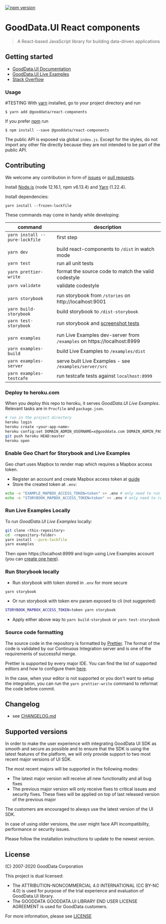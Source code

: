 [![npm version](https://badge.fury.io/js/%40gooddata%2Freact-components.svg)](https://www.npmjs.com/package/@gooddata/react-components)

# GoodData.UI React components
> A React-based JavaScript library for building data-driven applications

## Getting started
- [GoodData.UI Documentation](http://sdk.gooddata.com/gooddata-ui/)
- [GoodData.UI Live Examples](https://gooddata-examples.herokuapp.com/)
- [Stack Overflow](https://stackoverflow.com/questions/tagged/gooddata)

### Usage
#TESTING
With [yarn](https://yarnpkg.com) installed, go to your project directory and run
```
$ yarn add @gooddata/react-components
```
If you prefer [npm](npmjs.com) run
```
$ npm install --save @gooddata/react-components
```

The public API is exposed via global `index.js`. Except for the styles, do not import any other file directly
because they are not intended to be part of the public API.

## Contributing

We welcome any contribution in form of [issues](https://github.com/gooddata/gooddata-react-components/issues) or [pull requests](https://github.com/gooddata/gooddata-react-components/pulls).

Install [Node.js](http://nodejs.org) (node 12.16.1, npm v6.13.4) and [Yarn](https://classic.yarnpkg.com) (1.22.4).

Install dependencies:
```
yarn install --frozen-lockfile
```

These commands may come in handy while developing:

| command | description |
| ------- | ----------- |
| `yarn install --pure-lockfile` | first step |
| ||
| `yarn dev` | build react-components to `/dist` in watch mode |
| `yarn test` | run all unit tests |
| `yarn prettier-write` | format the source code to match the valid codestyle |
| `yarn validate` | validate codestyle |
| ||
| `yarn storybook` | run storybook from `/stories` on http://localhost:9001 |
| `yarn build-storybook` | build storybook to `/dist-storybook` |
| `yarn test-storybook` | run storybook and [screenshot tests](https://github.com/gooddata/gdc-client-utils/tree/master/test-storybook) |
| ||
| `yarn examples` | run Live Examples dev-server from `/examples` on https://localhost:8999 |
| `yarn examples-build` | build Live Examples to `/examples/dist` |
| `yarn examples-server` | serve built Live Examples - see `/examples/server/src` |
| `yarn examples-testcafe` | run testcafe tests against `localhost:8999` |

### Deploy to heroku.com
When you deploy this repo to heroku, it serves *GoodData.UI Live Examples*.
Relevant tasks are in `Procfile` and `package.json`.

```bash
# run in the project directory
heroku login
heroku create <your-app-name>
heroku config:set DOMAIN_ADMIN_USERNAME=x@gooddata.com DOMAIN_ADMIN_PASSWORD=xy PROJECT_ID_TO_ASSIGN=xms7ga4tf3g3nzucd8380o2bev8oeknp
git push heroku HEAD:master
heroku open
```
### Enable Geo Chart for Storybook and Live Examples
Geo chart uses Mapbox to render map which requires a Mapbox access token.
- Register an account and create Mapbox access token at [guide](https://docs.mapbox.com/help/how-mapbox-works/access-tokens/)
- Store the created token at `.env`:
```bash
echo -e "EXAMPLE_MAPBOX_ACCESS_TOKEN=token" >> .env # only need to run once
echo -e "STORYBOOK_MAPBOX_ACCESS_TOKEN=token" >> .env # only need to run once
```

### Run Live Examples Locally
To run *GoodData.UI Live Examples* locally:
```bash
git clone <this-repository>
cd  <repository-folder>
yarn install --pure-lockfile
yarn examples
```
Then open https://localhost:8999 and login using Live Examples account (you can [create one here](https://gooddata-examples.herokuapp.com/registration)).

### Run Storybook locally
- Run storybook with token stored in `.env` for more secure
```bash
yarn storybook
```
- Or run storybook with token env param exposed to cli (not suggested)
```bash
STORYBOOK_MAPBOX_ACCESS_TOKEN=token yarn storybook
```
- Apply either above way to `yarn build-storybook` or `yarn test-storybook`

### Source code formatting
The source code in the repository is formatted by [Prettier](https://prettier.io/).
The format of the code is validated by our Continuous Integration server and is one of the requirements of successful merge.

Prettier is supported by every major IDE. You can find the list of supported editors and how to configure them [here](https://prettier.io/docs/en/editors.html).

In the case, when your editor is not supported or you don't want to setup the integration, you can run the `yarn prettier-write` command to reformat the code before commit.

## Changelog

- see [CHANGELOG.md](CHANGELOG.md)

## Supported versions

In order to make the user experience with integrating GoodData UI SDK as smooth and secure as possible and to ensure that the SDK is using the latest features of the platform, we will only provide support to two most recent major versions of UI SDK.

The most recent majors will be supported in the following modes:

- The latest major version will receive all new functionality and all bug fixes
- The previous major version will only receive fixes to critical issues and security fixes. These fixes will be applied on top of last released version of the previous major

The customers are encouraged to always use the latest version of the UI SDK.

In case of using older versions, the user might face API incompatibility, performance or security issues.

Please follow the installation instructions to update to the newest version.

## License

(C) 2007-2020 GoodData Corporation

This project is dual licensed:

- The ATTRIBUTION-NONCOMMERCIAL 4.0 INTERNATIONAL (CC BY-NC 4.0) is used for purpose of the trial experience and evaluation of GoodData.UI library.
- The GOODDATA GOODDATA.UI LIBRARY END USER LICENSE AGREEMENT is used for GoodData customers.

For more information, please see [LICENSE](https://github.com/gooddata/gooddata-react-components/blob/master/LICENSE)
